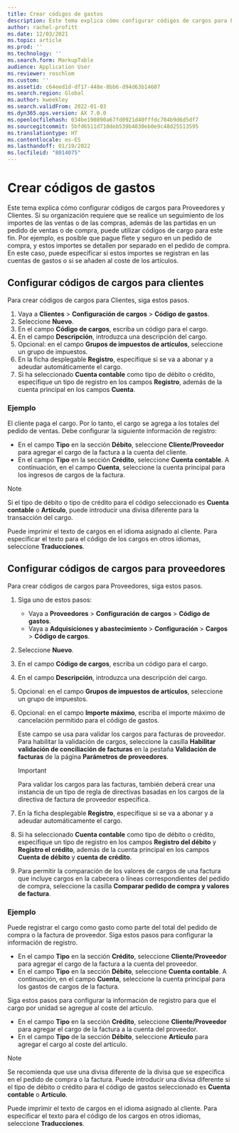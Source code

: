 ```yaml
---
title: Crear códigos de gastos
description: Este tema explica cómo configurar códigos de cargos para Proveedores y Clientes.
author: rachel-profitt
ms.date: 12/03/2021
ms.topic: article
ms.prod: ''
ms.technology: ''
ms.search.form: MarkupTable
audience: Application User
ms.reviewer: roschlom
ms.custom: ''
ms.assetid: c64eed1d-df17-448e-8bb6-d94d63b14607
ms.search.region: Global
ms.author: kweekley
ms.search.validFrom: 2022-01-03
ms.dyn365.ops.version: AX 7.0.0
ms.openlocfilehash: 034be190890a67fd0921d40fffdc704b9d6d5df7
ms.sourcegitcommit: 5bfd6511d710deb539b4030eb0e9c48d25513595
ms.translationtype: HT
ms.contentlocale: es-ES
ms.lasthandoff: 01/19/2022
ms.locfileid: "8014075"
---
```

# <a name="create-charges-codes"></a>Crear códigos de gastos

Este tema explica cómo configurar códigos de cargos para Proveedores y Clientes. Si su organización requiere que se realice un seguimiento de los importes de las ventas o de las compras, además de las partidas en un pedido de ventas o de compra, puede utilizar códigos de cargo para este fin. Por ejemplo, es posible que pague flete y seguro en un pedido de compra, y estos importes se detallen por separado en el pedido de compra. En este caso, puede especificar si estos importes se registran en las cuentas de gastos o si se añaden al coste de los artículos.

## <a name="set-up-charges-codes-for-accounts-receivable"></a>Configurar códigos de cargos para clientes

Para crear códigos de cargos para Clientes, siga estos pasos.

1. Vaya a **Clientes** &gt; **Configuración de cargos** &gt; **Código de gastos**.
2. Seleccione **Nuevo**.
3. En el campo **Código de cargos**, escriba un código para el cargo.
3. En el campo **Descripción**, introduzca una descripción del cargo.
4. Opcional: en el campo **Grupos de impuestos de artículos**, seleccione un grupo de impuestos.
5. En la ficha desplegable **Registro**, especifique si se va a abonar y a adeudar automáticamente el cargo.
6. Si ha seleccionado **Cuenta contable** como tipo de débito o crédito, especifique un tipo de registro en los campos **Registro**, además de la cuenta principal en los campos **Cuenta**.

### <a name="example"></a>Ejemplo

El cliente paga el cargo. Por lo tanto, el cargo se agrega a los totales del pedido de ventas. Debe configurar la siguiente información de registro:

- En el campo **Tipo** en la sección **Débito**, seleccione **Cliente/Proveedor** para agregar el cargo de la factura a la cuenta del cliente.
- En el campo **Tipo** en la sección **Crédito**, seleccione **Cuenta contable**. A continuación, en el campo **Cuenta**, seleccione la cuenta principal para los ingresos de cargos de la factura.

> [!NOTE]
> Si el tipo de débito o tipo de crédito para el código seleccionado es **Cuenta contable** o **Artículo**, puede introducir una divisa diferente para la transacción del cargo.

Puede imprimir el texto de cargos en el idioma asignado al cliente. Para especificar el texto para el código de los cargos en otros idiomas, seleccione **Traducciones**.

## <a name="set-up-charges-codes-for-accounts-payable"></a>Configurar códigos de cargos para proveedores

Para crear códigos de cargos para Proveedores, siga estos pasos.

1. Siga uno de estos pasos:

    - Vaya a **Proveedores** &gt; **Configuración** **de cargos** &gt; **Código de gastos**.
    - Vaya a **Adquisiciones y abastecimiento** &gt; **Configuración** &gt; **Cargos** &gt; **Código de cargos**.

2. Seleccione **Nuevo**.
3. En el campo **Código de cargos**, escriba un código para el cargo.
3. En el campo **Descripción**, introduzca una descripción del cargo.
4. Opcional: en el campo **Grupos de impuestos de artículos**, seleccione un grupo de impuestos.
5. Opcional: en el campo **Importe máximo**, escriba el importe máximo de cancelación permitido para el código de gastos.

    Este campo se usa para validar los cargos para facturas de proveedor. Para habilitar la validación de cargos, seleccione la casilla **Habilitar validación de conciliación de facturas** en la pestaña **Validación de facturas** de la página **Parámetros de proveedores**.

    > [!IMPORTANT]
    > Para validar los cargos para las facturas, también deberá crear una instancia de un tipo de regla de directivas basadas en los cargos de la directiva de factura de proveedor específica.

6. En la ficha desplegable **Registro**, especifique si se va a abonar y a adeudar automáticamente el cargo.
7. Si ha seleccionado **Cuenta contable** como tipo de débito o crédito, especifique un tipo de registro en los campos **Registro del débito** y **Registro el crédito**, además de la cuenta principal en los campos **Cuenta de débito** y **cuenta de crédito**.
8. Para permitir la comparación de los valores de cargos de una factura que incluye cargos en la cabecera o líneas correspondientes del pedido de compra, seleccione la casilla **Comparar pedido de compra y valores de factura**.

### <a name="example"></a>Ejemplo

Puede registrar el cargo como gasto como parte del total del pedido de compra o la factura de proveedor. Siga estos pasos para configurar la información de registro. 

- En el campo **Tipo** en la sección **Crédito**, seleccione **Cliente/Proveedor** para agregar el cargo de la factura a la cuenta del proveedor.
- En el campo **Tipo** en la sección **Débito**, seleccione **Cuenta contable**. A continuación, en el campo **Cuenta**, seleccione la cuenta principal para los gastos de cargos de la factura.

Siga estos pasos para configurar la información de registro para que el cargo por unidad se agregue al coste del artículo.

- En el campo **Tipo** en la sección **Crédito**, seleccione **Cliente/Proveedor** para agregar el cargo de la factura a la cuenta del proveedor.
- En el campo **Tipo** de la sección **Débito**, seleccione **Artículo** para agregar el cargo al coste del artículo.

> [!NOTE]
> Se recomienda que use una divisa diferente de la divisa que se especifica en el pedido de compra o la factura. Puede introducir una divisa diferente si el tipo de débito o crédito para el código de gastos seleccionado es **Cuenta contable** o **Artículo**.

Puede imprimir el texto de cargos en el idioma asignado al cliente. Para especificar el texto para el código de los cargos en otros idiomas, seleccione **Traducciones**.
